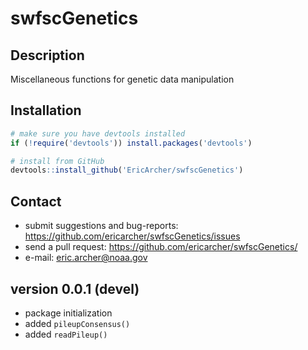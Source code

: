 # swfscGenetics

## Description

Miscellaneous functions for genetic data manipulation

## Installation

```r
# make sure you have devtools installed
if (!require('devtools')) install.packages('devtools')

# install from GitHub
devtools::install_github('EricArcher/swfscGenetics')
```

## Contact

* submit suggestions and bug-reports: <https://github.com/ericarcher/swfscGenetics/issues>
* send a pull request: <https://github.com/ericarcher/swfscGenetics/>
* e-mail: <eric.archer@noaa.gov>

## version 0.0.1 (devel)

* package initialization
* added `pileupConsensus()`
* added `readPileup()`

